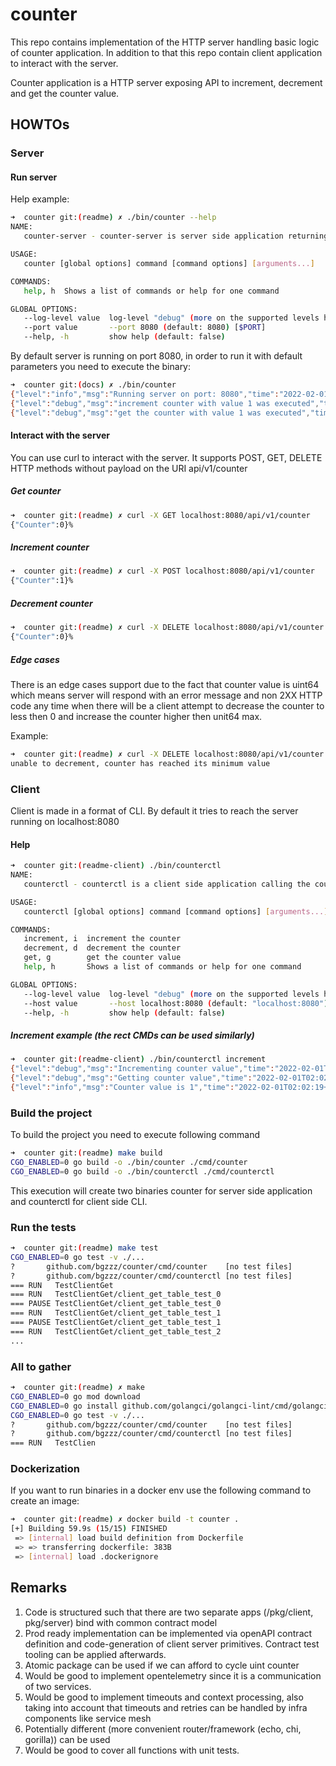 # counter

This repo contains implementation of the HTTP server handling basic logic
of counter application. In addition to that this repo contain client
 application to interact with the server. 

Counter application is a HTTP server exposing API to increment, decrement 
and get the counter value.

## HOWTOs

### Server 

#### Run server

Help example: 
```bash
➜  counter git:(readme) ✗ ./bin/counter --help
NAME:
   counter-server - counter-server is server side application returning the value of the counter

USAGE:
   counter [global options] command [command options] [arguments...]

COMMANDS:
   help, h  Shows a list of commands or help for one command

GLOBAL OPTIONS:
   --log-level value  log-level "debug" (more on the supported levels here: https://github.com/sirupsen/logrus/blob/fdf1618bf7436ec3ee65753a6e2999c335e97221/logrus.go#L25) (default: "debug") [$LOG_LEVEL]
   --port value       --port 8080 (default: 8080) [$PORT]
   --help, -h         show help (default: false)
``` 

By default server is running on port 8080, in order to run it with 
default parameters you need to execute the binary:

```bash
➜  counter git:(docs) ✗ ./bin/counter
{"level":"info","msg":"Running server on port: 8080","time":"2022-02-01T12:32:18+01:00"}
{"level":"debug","msg":"increment counter with value 1 was executed","time":"2022-02-01T12:32:28+01:00"}
{"level":"debug","msg":"get the counter with value 1 was executed","time":"2022-02-01T12:32:28+01:00"}
```

#### Interact with the server 

You can use curl to interact with the server. It supports POST, GET, DELETE 
HTTP methods without payload on the URI api/v1/counter

##### Get counter 
```bash
➜  counter git:(readme) ✗ curl -X GET localhost:8080/api/v1/counter
{"Counter":0}% 
```

##### Increment counter 
```bash
➜  counter git:(readme) ✗ curl -X POST localhost:8080/api/v1/counter
{"Counter":1}% 
```

##### Decrement counter 
```bash
➜  counter git:(readme) ✗ curl -X DELETE localhost:8080/api/v1/counter
{"Counter":0}% 
```

##### Edge cases

There is an edge cases support due to the fact that counter value is uint64
which means server will respond with an error message and non 2XX HTTP code
any time when there will be a client attempt to decrease the counter to less 
then 0 and increase the counter higher then unit64 max. 

Example:
```bash
➜  counter git:(readme) ✗ curl -X DELETE localhost:8080/api/v1/counter
unable to decrement, counter has reached its minimum value
```

### Client

Client is made in a format of CLI. By default it tries to reach the server 
running on localhost:8080

#### Help
```bash
➜  counter git:(readme-client) ./bin/counterctl 
NAME:
   counterctl - counterctl is a client side application calling the counter server

USAGE:
   counterctl [global options] command [command options] [arguments...]

COMMANDS:
   increment, i  increment the counter
   decrement, d  decrement the counter
   get, g        get the counter value
   help, h       Shows a list of commands or help for one command

GLOBAL OPTIONS:
   --log-level value  log-level "debug" (more on the supported levels here: https://github.com/sirupsen/logrus/blob/fdf1618bf7436ec3ee65753a6e2999c335e97221/logrus.go#L25) (default: "debug") [$LOG_LEVEL]
   --host value       --host localhost:8080 (default: "localhost:8080") [$host]
   --help, -h         show help (default: false)
```

##### Increment example (the rect CMDs can be used similarly)
```bash
➜  counter git:(readme-client) ./bin/counterctl increment
{"level":"debug","msg":"Incrementing counter value","time":"2022-02-01T02:02:19+01:00"}
{"level":"debug","msg":"Getting counter value","time":"2022-02-01T02:02:19+01:00"}
{"level":"info","msg":"Counter value is 1","time":"2022-02-01T02:02:19+01:00"}
```


### Build the project 

To build the project you need to execute following command

```bash
➜  counter git:(readme) make build
CGO_ENABLED=0 go build -o ./bin/counter ./cmd/counter
CGO_ENABLED=0 go build -o ./bin/counterctl ./cmd/counterctl
```

This execution will create two binaries counter for server side 
application and counterctl for client side CLI.

### Run the tests 

```bash
➜  counter git:(readme) make test
CGO_ENABLED=0 go test -v ./...
?       github.com/bgzzz/counter/cmd/counter    [no test files]
?       github.com/bgzzz/counter/cmd/counterctl [no test files]
=== RUN   TestClientGet
=== RUN   TestClientGet/client_get_table_test_0
=== PAUSE TestClientGet/client_get_table_test_0
=== RUN   TestClientGet/client_get_table_test_1
=== PAUSE TestClientGet/client_get_table_test_1
=== RUN   TestClientGet/client_get_table_test_2
...
```

### All to gather 

```bash
➜  counter git:(readme) ✗ make
CGO_ENABLED=0 go mod download
CGO_ENABLED=0 go install github.com/golangci/golangci-lint/cmd/golangci-lint
CGO_ENABLED=0 go test -v ./...
?       github.com/bgzzz/counter/cmd/counter    [no test files]
?       github.com/bgzzz/counter/cmd/counterctl [no test files]
=== RUN   TestClien
```

### Dockerization 

If you want to run binaries in a docker env use the following command to create an image:
```bash
➜  counter git:(readme) ✗ docker build -t counter .
[+] Building 59.9s (15/15) FINISHED                                                   
 => [internal] load build definition from Dockerfile                             0.0s
 => => transferring dockerfile: 383B                                             0.0s
 => [internal] load .dockerignore            
```

## Remarks

1. Code is structured such that there are two separate apps (/pkg/client, pkg/server) bind with common contract model  
2. Prod ready implementation can be implemented via openAPI contract definition and code-generation of client server primitives. Contract test tooling can be applied afterwards.   
3. Atomic package can be used if we can afford to cycle uint counter
4. Would be good to implement opentelemetry since it is a communication of two services.
5. Would be good to implement timeouts and context processing, also taking into account that timeouts and retries can be handled by infra components like service mesh
6. Potentially different (more convenient router/framework (echo, chi, gorilla)) can be used   
7. Would be good to cover all functions with unit tests.  